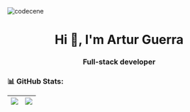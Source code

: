 <img align="center" src="https://i.imgur.com/dMEjCBP.gif" alt="codecene">
<h1 align="center">Hi 👋, I'm Artur Guerra</h1>
<h3 align="center">Full-stack developer</h3>
 <h3 align="left">📊 GitHub Stats:</h3>

| ![](https://github-readme-streak-stats.herokuapp.com/?user=arturgrr&theme=dark&hide_border=false) | ![](https://github-readme-stats.vercel.app/api?username=arturgrr&theme=dark&hide_border=false&include_all_commits=false&count_private=false) |
| :-: | :-: |
